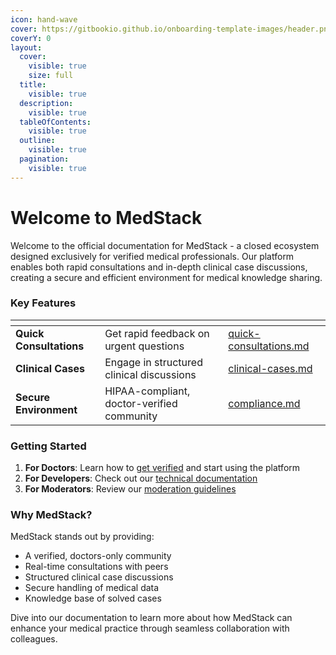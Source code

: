 ```yaml
---
icon: hand-wave
cover: https://gitbookio.github.io/onboarding-template-images/header.png
coverY: 0
layout:
  cover:
    visible: true
    size: full
  title:
    visible: true
  description:
    visible: true
  tableOfContents:
    visible: true
  outline:
    visible: true
  pagination:
    visible: true
---
```


# Welcome to MedStack

Welcome to the official documentation for MedStack - a closed ecosystem designed exclusively for verified medical professionals. Our platform enables both rapid consultations and in-depth clinical case discussions, creating a secure and efficient environment for medical knowledge sharing.

### Key Features

<table data-view="cards">
<thead>
  <tr>
    <th></th>
    <th></th>
    <th data-hidden data-card-target data-type="content-ref"></th>
  </tr>
</thead>
<tbody>
  <tr>
    <td><strong>Quick Consultations</strong></td>
    <td>Get rapid feedback on urgent questions</td>
    <td><a href="features/quick-consultations.md">quick-consultations.md</a></td>
  </tr>
  <tr>
    <td><strong>Clinical Cases</strong></td>
    <td>Engage in structured clinical discussions</td>
    <td><a href="features/clinical-cases.md">clinical-cases.md</a></td>
  </tr>
  <tr>
    <td><strong>Secure Environment</strong></td>
    <td>HIPAA-compliant, doctor-verified community</td>
    <td><a href="security/compliance.md">compliance.md</a></td>
  </tr>
</tbody>
</table>

### Getting Started

1. **For Doctors**: Learn how to [get verified](access-control/verification.md) and start using the platform
2. **For Developers**: Check out our [technical documentation](development/tech-stack.md)
3. **For Moderators**: Review our [moderation guidelines](moderation/guidelines.md)

### Why MedStack?

MedStack stands out by providing:
- A verified, doctors-only community
- Real-time consultations with peers
- Structured clinical case discussions
- Secure handling of medical data
- Knowledge base of solved cases

Dive into our documentation to learn more about how MedStack can enhance your medical practice through seamless collaboration with colleagues.
